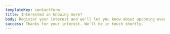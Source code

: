 ```yaml
---
templateKey: contactform
title: Interested in knowing more?
body: Register your interest and we'll let you know about upcoming events.
success: Thanks for your interest. We'll be in touch shortly.
---
```

